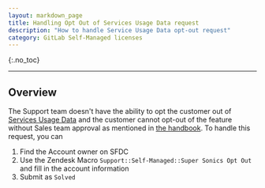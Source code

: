 ```yaml
---
layout: markdown_page
title: Handling Opt Out of Services Usage Data request
description: "How to handle Service Usage Data opt-out request"
category: GitLab Self-Managed licenses
---
```


{:.no_toc}

----

## Overview

The Support team doesn't have the ability to opt the customer out of [Services Usage Data](/handbook/legal/privacy/customer-product-usage-information/) and the customer cannot opt-out of the feature without Sales team approval as mentioned in [the handbook](/handbook/sales/field-operations/order-processing/). To handle this request, you can 

1. Find the Account owner on SFDC 
1. Use the Zendesk Macro `Support::Self-Managed::Super Sonics Opt Out` and fill in the account information
1. Submit as `Solved`
